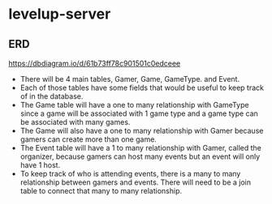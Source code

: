 # levelup-server

## ERD 
https://dbdiagram.io/d/61b73ff78c901501c0edceee

- There will be 4 main tables, Gamer, Game, GameType. and Event.
- Each of those tables have some fields that would be useful to keep track of in the database.
- The Game table will have a one to many relationship with GameType since a game will be associated with 1 game type and a game type can be associated with many games.
- The Game will also have a one to many relationship with Gamer because gamers can create more than one game.
- The Event table will have a 1 to many relationship with Gamer, called the organizer, because gamers can host many events but an event will only have 1 host.
- To keep track of who is attending events, there is a many to many relationship between gamers and events. There will need to be a join table to connect that many to many relationship. 
